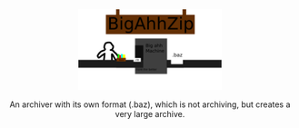 <div align="center">
  <picture>
    <img alt="BigAhhZip: More the Better!"
         src="assets/bazGit.png"
         width="50%">
  </picture>

  An archiver with its own format (.baz), which is not archiving, but creates a very large archive.
</div>
